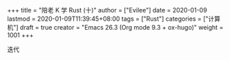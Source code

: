 +++
title = "陪老 K 学 Rust (十)"
author = ["Evilee"]
date = 2020-01-09
lastmod = 2020-01-09T11:39:45+08:00
tags = ["Rust"]
categories = ["计算机"]
draft = true
creator = "Emacs 26.3 (Org mode 9.3 + ox-hugo)"
weight = 1001
+++

迭代
<!--more-->
